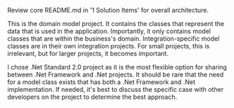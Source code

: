 Review core README.md in '1 Solution Items' for overall architecture.

This is the domain model project. It contains the classes that represent the data that is used in the application.
Importantly, it only contains model classes that are within the business's domain. Integration-specific model classes
are in their own integration projects. For small projects, this is irrelevant, but for larger projects, it becomes important.

I chose .Net Standard 2.0 project as it is the most flexible option for sharing between .Net Framework and .Net projects.
It should be rare that the need for a model class exists that has both a .Net Framework and .Net implementation. 
If needed, it's best to discuss the specific case with other developers on the project to determine the best approach.
